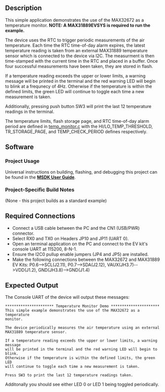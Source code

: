 ## Description

This simple application demonstrates the use of the MAX32672 as a temperature monitor. **NOTE: A MAX31889EVSYS is required to run the example.**

The device uses the RTC to trigger periodic measurements of the air temperature. Each time the RTC time-of-day alarm expires, the latest temperature reading is taken from an external MAX31889 temperature sensor which is connected to the device via I2C. The measurment is then time-stamped with the current time in the RTC and placed in a buffer. Once four successful measurements have been taken, they are stored in flash.

If a temperature reading exceeds the upper or lower limits, a warning message will be printed in the terminal and the red warning LED will begin to blink at a frequnecy of 4Hz. Otherwise if the temperature is within the defined limits, the green LED will continue to toggle each time a new measurement is taken.

Additionally, pressing push button SW3 will print the last 12 temperature readings in the terminal.

The temperature limits, flash storage page, and RTC time-of-day alarm period are defined in [temp_monitor.c](./temp_monitor.c) with the HI/LO\_TEMP\_THRESHOLD, TR\_STORAGE\_PAGE, and TEMP\_CHECK\_PERIOD defines respectively.

## Software

### Project Usage

Universal instructions on building, flashing, and debugging this project can be found in the **[MSDK User Guide](https://analog-devices-msdk.github.io/msdk/USERGUIDE/)**.

### Project-Specific Build Notes

(None - this project builds as a standard example)

## Required Connections

-   Connect a USB cable between the PC and the CN1 (USB/PWR) connector.
-   Select RX0 and TX0 on Headers JP10 and JP11 (UART 0).
-   Open an terminal application on the PC and connect to the EV kit's console UART at 115200, 8-N-1.
-   Ensure the I2C0 pullup enable jumpers (JP4 and JP5) are installed.
-   Make the following connections between the MAX32672 and MAX31889 EV Kits: P0.6-->SCL(J2.11), P0.7-->SDA(J2.12), VAUX(JH3.7)-->VDD(J1.2), GND(JH3.8)-->GND(J1.4)

## Expected Output

The Console UART of the device will output these messages:

```
********************** Temperature Monitor Demo **********************
This simple example demonstrates the use of the MAX32672 as a temperature
monitor.

The device periodically measures the air temperature using an external
MAX31889 temperature sensor.

If a temperature reading exceeds the upper or lower limits, a warning message
will be printed in the terminal and the red warning LED will begin to blink.
Otherwise if the temperature is within the defined limits, the green LED
will continue to toggle each time a new measurement is taken.

Press SW3 to print the last 12 temperature readings taken.
```

Additonally you should see either LED 0 or LED 1 being toggled periodically.